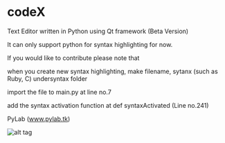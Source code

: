 # codeX
Text Editor written in Python using Qt framework (Beta Version)

It can only support python for syntax highlighting for now.

If you would like to contribute please note that

when you create new syntax highlighting, make filename, sytanx<language> (such as Ruby, C) undersyntax folder

import the file to main.py at line no.7

add the syntax activation function at def syntaxActivated (Line no.241)

PyLab (www.pylab.tk)

![alt tag](http://i.imgur.com/HCwHUSC.png)
